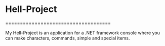 # Hell-Project
                                                   
====================================

My Hell-Project is an application for a .NET framework console where you can make characters, commands, simple and special items.
                               
                                   

